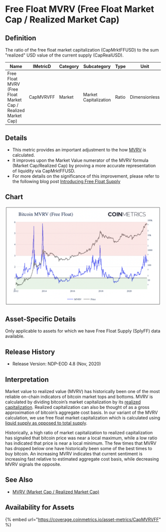 # Free Float MVRV (Free Float Market Cap / Realized Market Cap)

## Definition

The ratio of the free float market capitalization (CapMrktFFUSD) to the sum "realized" USD value of the current supply (CapRealUSD).

| Name                                                          | IMetricD  | Category | Subcategory           | Type  | Unit          | Interval |
| ------------------------------------------------------------- | --------- | -------- | --------------------- | ----- | ------------- | -------- |
| Free Float MVRV (Free Float Market Cap / Realized Market Cap) | CapMVRVFF | Market   | Market Capitalization | Ratio | Dimensionless | 1 day    |

## Details

* This metric provides an important adjustment to the how [MVRV](capmvrvcur.md) is calculated.
* It improves upon the Market Value numerator of the MVRV formula (Market Cap/Realized Cap) by proving a more accurate representation of liquidity via CapMrktFFUSD.
* For more details on the significance of this improvement, please refer to the following blog post [Introducing Free Float Supply](https://coinmetrics.io/introducing-free-float-supply/)

## Chart

![](<../../.gitbook/assets/Screen Shot 2021-05-24 at 2.57.27 PM.png>)

## Asset-Specific Details

Only applicable to assets for which we have Free Float Supply (SplyFF) data available.

## Release History

* Release Version: NDP-EOD 4.8 (Nov, 2020)

## Interpretation

Market value to realized value (MVRV) has historically been one of the most reliable on-chain indicators of bitcoin market tops and bottoms. MVRV is calculated by dividing bitcoin’s market capitalization by its [realized capitalization](https://coinmetrics.io/realized-capitalization/). Realized capitalization can also be thought of as a gross approximation of bitcoin’s aggregate cost basis. In our variant of the MVRV calculation, we use free float market capitalization which is calculated using [liquid supply as opposed to total supply](https://coinmetrics.substack.com/p/coin-metrics-state-of-the-network-7d0).

Historically, a high ratio of market capitalization to realized capitalization has signaled that bitcoin price was near a local maximum, while a low ratio has indicated that price is near a local minimum. The few times that MVRV has dropped below one have historically been some of the best times to buy bitcoin. An increasing MVRV indicates that current sentiment is increasing fast relative to estimated aggregate cost basis, while decreasing MVRV signals the opposite.

## See Also

* [MVRV (Market Cap / Realized Market Cap)](capmvrvcur.md)

## Availability for Assets

{% embed url="https://coverage.coinmetrics.io/asset-metrics/CapMVRVFF" %}
